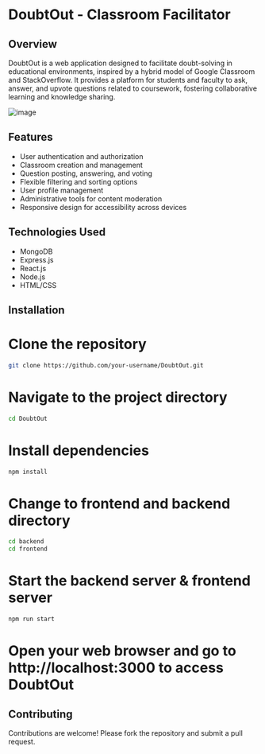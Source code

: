 # DoubtOut - Classroom Facilitator

## Overview
DoubtOut is a web application designed to facilitate doubt-solving in educational environments, inspired by a hybrid model of Google Classroom and StackOverflow. It provides a platform for students and faculty to ask, answer, and upvote questions related to coursework, fostering collaborative learning and knowledge sharing.

![image](https://github.com/Daxrajsinh/Classroom-Faciliator-MERN/assets/107194145/a36a47f2-5119-477e-956a-fcce95121137)


## Features
- User authentication and authorization
- Classroom creation and management
- Question posting, answering, and voting
- Flexible filtering and sorting options
- User profile management
- Administrative tools for content moderation
- Responsive design for accessibility across devices

## Technologies Used
- MongoDB
- Express.js
- React.js
- Node.js
- HTML/CSS

## Installation
# Clone the repository
```bash
git clone https://github.com/your-username/DoubtOut.git
```

# Navigate to the project directory
```bash
cd DoubtOut
```

# Install dependencies
```bash
npm install
```

# Change to frontend and backend directory
```bash
cd backend
cd frontend
```

# Start the backend server & frontend server
```bash
npm run start
```

# Open your web browser and go to http://localhost:3000 to access DoubtOut

## Contributing
Contributions are welcome! Please fork the repository and submit a pull request.
